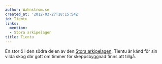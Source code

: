 ```yaml
---
author: Wahnstrom.se
created_at: '2012-03-27T18:15:54Z'
id: Tientu
links:
  mention:
  - Stora arkipelagen
title: Tientu
---
```


En stor ö i den södra delen av den [Stora arkipelagen]. Tientu är känd för sin vilda skog där gott
om timmer för skeppsbyggnad finns att tillgå.

  [Stora arkipelagen]: Stora_arkipelagen